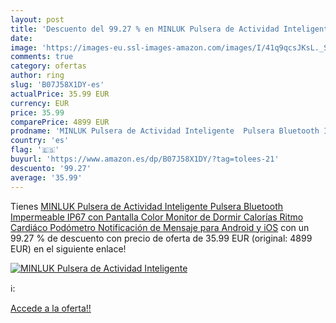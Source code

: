 ```yaml
---
layout: post
title: 'Descuento del 99.27 % en MINLUK Pulsera de Actividad Inteligente '
date: 
image: 'https://images-eu.ssl-images-amazon.com/images/I/41q9qcsJKsL._SL200_.jpg'
comments: true
category: ofertas
author: ring
slug: 'B07J58X1DY-es'
actualPrice: 35.99 EUR
currency: EUR
price: 35.99
comparePrice: 4899 EUR
prodname: 'MINLUK Pulsera de Actividad Inteligente  Pulsera Bluetooth Impermeable IP67 con Pantalla Color  Monitor de Dormir  Calorías  Ritmo Cardiáco Podómetro  Notificación de Mensaje para Android y iOS'
country: 'es'
flag: '🇪🇸'
buyurl: 'https://www.amazon.es/dp/B07J58X1DY/?tag=tolees-21'
descuento: '99.27'
average: '35.99'
---
```


Tienes [MINLUK Pulsera de Actividad Inteligente  Pulsera Bluetooth Impermeable IP67 con Pantalla Color  Monitor de Dormir  Calorías  Ritmo Cardiáco Podómetro  Notificación de Mensaje para Android y iOS](https://www.amazon.es/dp/B07J58X1DY/?tag=tolees-21) con un 99.27 % de descuento con precio de oferta de 35.99 EUR (original: 4899 EUR) en el siguiente enlace!

[![MINLUK Pulsera de Actividad Inteligente ](https://images-eu.ssl-images-amazon.com/images/I/41q9qcsJKsL._SL200_.jpg)](https://www.amazon.es/dp/B07J58X1DY/?tag=tolees-21)

ℹ️:


[Accede a la oferta!!](https://www.amazon.es/dp/B07J58X1DY/?tag=tolees-21)

